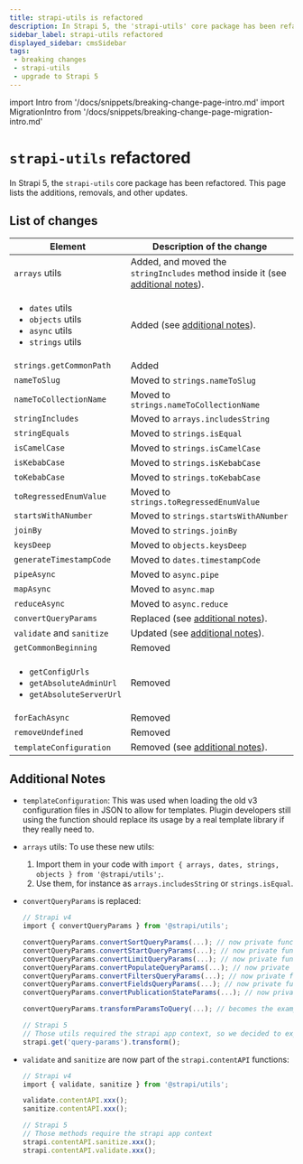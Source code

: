 ```yaml
---
title: strapi-utils is refactored
description: In Strapi 5, the 'strapi-utils' core package has been refactored. This page lists the additions, removals, and other updates.
sidebar_label: strapi-utils refactored
displayed_sidebar: cmsSidebar
tags:
 - breaking changes
 - strapi-utils
 - upgrade to Strapi 5
---
```


import Intro from '/docs/snippets/breaking-change-page-intro.md'
import MigrationIntro from '/docs/snippets/breaking-change-page-migration-intro.md'

# `strapi-utils` refactored

In Strapi 5, the `strapi-utils` core package has been refactored. This page lists the additions, removals, and other updates.

<Intro />

<BreakingChangeIdCard
  plugins
  codemodLink="https://github.com/strapi/strapi/blob/develop/packages/utils/upgrade/resources/codemods/5.0.0/utils-public-interface.code.ts"
  codemodName="utils-public-interface"
/>

## List of changes

| Element                   |  Description of the change |
|---------------------------|-----------------------------------------------------------------------------------------------------|
| `arrays` utils            | Added, and moved the `stringIncludes` method inside it (see [additional notes](#additional-notes)). |
| <ul><li>`dates` utils</li><li>`objects` utils</li><li>`async` utils</li><li>`strings` utils</li></ul> | Added (see [additional notes](#additional-notes)).| Added (see [additional notes](#additional-notes)). |
| `strings.getCommonPath`    | Added |
| `nameToSlug`               | Moved to `strings.nameToSlug` |
| `nameToCollectionName`     | Moved to `strings.nameToCollectionName` |
| `stringIncludes`           | Moved to `arrays.includesString` |
| `stringEquals`             | Moved to `strings.isEqual` |
| `isCamelCase`              | Moved to `strings.isCamelCase` |
| `isKebabCase`              | Moved to `strings.isKebabCase` |
| `toKebabCase`              | Moved to `strings.toKebabCase` |
| `toRegressedEnumValue`     | Moved to `strings.toRegressedEnumValue` |
| `startsWithANumber`        | Moved to `strings.startsWithANumber` |
| `joinBy`                   | Moved to `strings.joinBy` |
| `keysDeep` | Moved to `objects.keysDeep` |
| `generateTimestampCode`    | Moved to `dates.timestampCode` |
|  `pipeAsync`               | Moved to  `async.pipe` |
|  `mapAsync`                | Moved to  `async.map` |
|  `reduceAsync`             | Moved to  `async.reduce` |
| `convertQueryParams`       | Replaced (see [additional notes](#additional-notes)). |
| `validate` and `sanitize`  | Updated  (see [additional notes](#additional-notes)). |
| `getCommonBeginning`       | Removed |
| <ul><li>`getConfigUrls`</li><li>`getAbsoluteAdminUrl`</li><li>`getAbsoluteServerUrl`</li></ul> | Removed |
| `forEachAsync`             | Removed |
| `removeUndefined`          | Removed |
| `templateConfiguration`    | Removed (see [additional notes](#additional-notes)). |

## Additional Notes

- `templateConfiguration`: This was used when loading the old v3 configuration files in JSON to allow for templates. Plugin developers still using the function should replace its usage by a real template library if they really need to.

- `arrays` utils: To use these new utils:
  1. Import them in your code with `import { arrays, dates, strings, objects } from '@strapi/utils';`.
  2. Use them, for instance as `arrays.includesString` or `strings.isEqual`.

- `convertQueryParams` is replaced:

  ```js
  // Strapi v4
  import { convertQueryParams } from '@strapi/utils';

  convertQueryParams.convertSortQueryParams(...); // now private function to simplify the api
  convertQueryParams.convertStartQueryParams(...); // now private function to simplify the api
  convertQueryParams.convertLimitQueryParams(...); // now private function to simplify the api
  convertQueryParams.convertPopulateQueryParams(...); // now private function to simplify the api
  convertQueryParams.convertFiltersQueryParams(...); // now private function to simplify the api
  convertQueryParams.convertFieldsQueryParams(...); // now private function to simplify the api
  convertQueryParams.convertPublicationStateParams(...); // now private function to simplify the api

  convertQueryParams.transformParamsToQuery(...); // becomes the example below

  // Strapi 5 
  // Those utils required the strapi app context, so we decided to expose a strapi service for it
  strapi.get('query-params').transform();
  ```

- `validate` and `sanitize` are now part of the `strapi.contentAPI` functions:

  ```js
  // Strapi v4
  import { validate, sanitize } from '@strapi/utils';

  validate.contentAPI.xxx();
  sanitize.contentAPI.xxx();

  // Strapi 5
  // Those methods require the strapi app context
  strapi.contentAPI.sanitize.xxx();
  strapi.contentAPI.validate.xxx();
  ```
